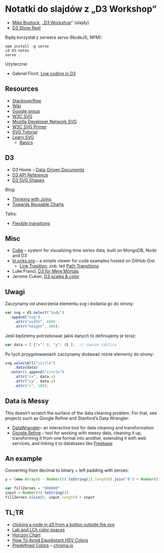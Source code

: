 # Notatki do slajdów z „D3 Workshop”

* [Mike Bostock](http://bost.ocks.org/mike/), „[D3 Workshop](http://bost.ocks.org/mike/d3/workshop/)” (slajdy)
* [D3 Show Reel](http://bl.ocks.org/1256572)

Będę korzystał z serwera *serve* (NodeJS, NPM):

    npm install -g serve
    cd d3-notes
    serve .

Użyteczne:

* Gabriel Florit, [Live coding in D3](http://gabrielflor.it/blog-water)


## Resources

* [Stackoverflow](http://stackoverflow.com/questions/tagged/d3.js)
* [Wiki](https://github.com/mbostock/d3/wiki)
* [Google group](https://groups.google.com/group/d3-js)
* [W3C SVG](http://www.w3.org/TR/SVG/)
* [Mozilla Developer Network SVG](https://developer.mozilla.org/en/SVG)
* [W3C SVG Primer](http://www.w3.org/Graphics/SVG/IG/resources/svgprimer.html)
* [SVG Tutorial](http://www.w3schools.com/svg/default.asp)
* [Learn SVG](http://www.learnsvg.com/)
  - [Basics](http://www.learnsvg.com/tutorials/tutorialBasics/)


## D3

* D3 Home – [Data-Driven Documents](http://mbostock.github.com/d3/)
* [D3 API Reference](https://github.com/mbostock/d3/wiki/API-Reference)
* [D3 SVG Shapes](https://github.com/mbostock/d3/wiki/SVG-Shapes)

Blog:

* [Thinking with Joins](http://bost.ocks.org/mike/join/)
* [Towards Reusable Charts](http://bost.ocks.org/mike/chart/)

Talks:

* [Flexible transitions](http://mbostock.github.com/d3/talk/20111116/transitions.html)


## Misc

* [Cube](http://square.github.com/cube/) –
  system for visualizing time series data, built on MongoDB, Node and D3
* [bl.ocks.org](http://bl.ocks.org/) –
  a simple viewer for code examples hosted on GitHub Gist
  - [Line Trasition](http://bl.ocks.org/1643051);
  zob. też [Path Transitions](http://bost.ocks.org/mike/path/)
* Luke Francl,
  [D3 for Mere Mortals](http://www.recursion.org/d3-for-mere-mortals/)
* Jerome Cukier,
  [D3 scales & color](http://www.jeromecukier.net/blog/2011/08/11/d3-scales-and-color/)


## Uwagi

Zaczynamy od utworzenia elementu *svg* i dodania go do strony:

```javascript
var svg = d3.select("body")
  .append("svg")
    .attr("width", 600)
    .attr("height", 400);
```
Jeśli będziemy potrzebować jakiś danych to definiujemy je teraz:

```javascript
var data = [ {"x": 0, "y": 0} ];  // zawsze tablica
```

Po tych przygotowaniach zaczynamy dodawać różne elementy do strony:

```javascript
svg.selectAll("circle")
    .data(data)
  .enter().append("circle")
    .attr("cx", data.x)
    .attr("cy", data.y)
    .attr("r", 100);
```


## Data is Messy

This doesn’t scratch the surface of the data cleaning problem. For
that, see projects such as Google Refine and Stanford’s Data Wrangler:

* [DataWrangler](http://vis.stanford.edu/wrangler/)–
  an interactive tool for data cleaning and transformation
* [Google Refine](http://code.google.com/p/google-refine/) –
  tool for working with messy data, cleaning it up, transforming it
  from one format into another, extending it with web services, and
  linking it to databases like [Freebase](http://www.freebase.com/)


## An example

Converting from decimal to binary + left padding with zeroes:

```javascript
y = (new Array(6 - Number(5).toString(2).length)).join('0') + Number(5).toString(2)

var fillZeroes = "000000"
input = Number(5).toString(2)
fillZeroes.slice(0, input.length) + input
```

## TL;TR

* [clicking a node in d3 from a button outside the svg](http://stackoverflow.com/questions/11206015/clicking-a-node-in-d3-from-a-button-outside-the-svg/11211391#11211391)
* [Lab and LCh color spaces](http://bl.ocks.org/3014589)
* [Horizon Chart](http://bl.ocks.org/1483226)
* [How To Avoid Equidistant HSV Colors](http://vis4.net/blog/posts/avoid-equidistant-hsv-colors/)
* [Predefined Colors](https://github.com/gka/chroma.js/wiki/Predefined-Colors) –
  [chroma.js](https://github.com/gka/chroma.js)

